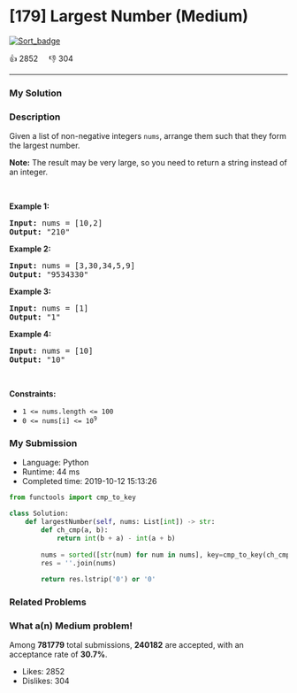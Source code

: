 # [179] Largest Number (Medium)

[![Sort_badge](https://img.shields.io/badge/topic-Sort-green.svg)](https://leetcode.com/problems/largest-number/) 

:+1: 2852 &nbsp; &nbsp; :thumbsdown: 304

---

### My Solution


### Description
<p>Given a list of non-negative integers <code>nums</code>, arrange them such that they form the largest number.</p>

<p><strong>Note:</strong> The result may be very large, so you need to return a string instead of an integer.</p>

<p>&nbsp;</p>
<p><strong>Example 1:</strong></p>

<pre>
<strong>Input:</strong> nums = [10,2]
<strong>Output:</strong> &quot;210&quot;
</pre>

<p><strong>Example 2:</strong></p>

<pre>
<strong>Input:</strong> nums = [3,30,34,5,9]
<strong>Output:</strong> &quot;9534330&quot;
</pre>

<p><strong>Example 3:</strong></p>

<pre>
<strong>Input:</strong> nums = [1]
<strong>Output:</strong> &quot;1&quot;
</pre>

<p><strong>Example 4:</strong></p>

<pre>
<strong>Input:</strong> nums = [10]
<strong>Output:</strong> &quot;10&quot;
</pre>

<p>&nbsp;</p>
<p><strong>Constraints:</strong></p>

<ul>
	<li><code>1 &lt;= nums.length &lt;= 100</code></li>
	<li><code>0 &lt;= nums[i] &lt;= 10<sup>9</sup></code></li>
</ul>



### My Submission

- Language: Python
- Runtime: 44 ms
- Completed time: 2019-10-12 15:13:26

```Python
from functools import cmp_to_key

class Solution:
    def largestNumber(self, nums: List[int]) -> str:
        def ch_cmp(a, b):
            return int(b + a) - int(a + b)
        
        nums = sorted([str(num) for num in nums], key=cmp_to_key(ch_cmp))
        res = ''.join(nums)
        
        return res.lstrip('0') or '0'
```


### Related Problems




### What a(n) Medium problem!
Among **781779** total submissions, **240182** are accepted, with an acceptance rate of **30.7%**. <br>

- Likes: 2852
- Dislikes: 304

